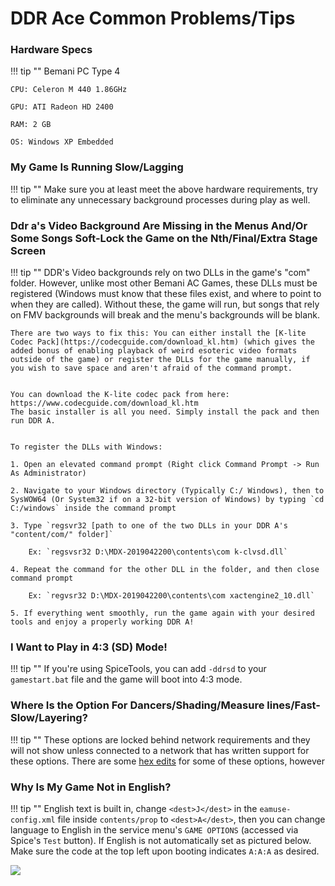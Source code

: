 # DDR Ace Common Problems/Tips

### Hardware Specs

!!! tip ""
	Bemani PC Type 4

	CPU: Celeron M 440 1.86GHz

	GPU: ATI Radeon HD 2400

	RAM: 2 GB

	OS: Windows XP Embedded

### My Game Is Running Slow/Lagging

!!! tip ""
	Make sure you at least meet the above hardware requirements, try to eliminate any unnecessary background processes during play as well.

### Ddr a's Video Background Are Missing in the Menus And/Or Some Songs Soft-Lock the Game on the Nth/Final/Extra Stage Screen

!!! tip ""
	DDR's Video backgrounds rely on two DLLs in the game's "com" folder. However, unlike most other Bemani AC Games, these DLLs must be registered (Windows must know that these files exist, and where to point to when they are called). Without these, the game will run, but songs that rely on FMV backgrounds will break and the menu's backgrounds will be blank.


	There are two ways to fix this: You can either install the [K-lite Codec Pack](https://codecguide.com/download_kl.htm) (which gives the added bonus of enabling playback of weird esoteric video formats outside of the game) or register the DLLs for the game manually, if you wish to save space and aren't afraid of the command prompt.


	You can download the K-lite codec pack from here: https://www.codecguide.com/download_kl.htm
	The basic installer is all you need. Simply install the pack and then run DDR A.


	To register the DLLs with Windows:
	
	1. Open an elevated command prompt (Right click Command Prompt -> Run As Administrator)
	
	2. Navigate to your Windows directory (Typically C:/ Windows), then to SysWOW64 (Or System32 if on a 32-bit version of Windows) by typing `cd C:/windows` inside the command prompt
	
	3. Type `regsvr32 [path to one of the two DLLs in your DDR A's "content/com/" folder]`

		Ex: `regsvsr32 D:\MDX-2019042200\contents\com k-clvsd.dll`
	
	4. Repeat the command for the other DLL in the folder, and then close command prompt

		Ex: `regvsr32 D:\MDX-2019042200\contents\com xactengine2_10.dll`
	
	5. If everything went smoothly, run the game again with your desired tools and enjoy a properly working DDR A!

### I Want to Play in 4:3 (SD) Mode!

!!! tip ""
	If you're using SpiceTools, you can add `-ddrsd` to your `gamestart.bat` file and the game will boot into 4:3 mode.

###  Where Is the Option For Dancers/Shading/Measure lines/Fast-Slow/Layering?

!!! tip ""
	These options are locked behind network requirements and they will not show unless connected to a network that has written support for these options. There are some [hex edits](hexedits.md) for some of these options, however
	
###  Why Is My Game Not in English?

!!! tip ""
	English text is built in, change `<dest>J</dest>` in the `eamuse-config.xml` file inside `contents/prop` to `<dest>A</dest>`, then you can change language to English in the service menu's `GAME OPTIONS` (accessed via Spice's `Test` button). If English is not automatically set as pictured below. Make sure the code at the top left upon booting indicates `A:A:A` as desired.

<img src="/img/ddrace/eng.png">